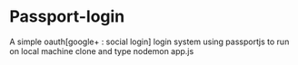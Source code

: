 # Passport-login
A simple oauth[google+ : social login] login system using passportjs
to run on local machine clone and type nodemon app.js
